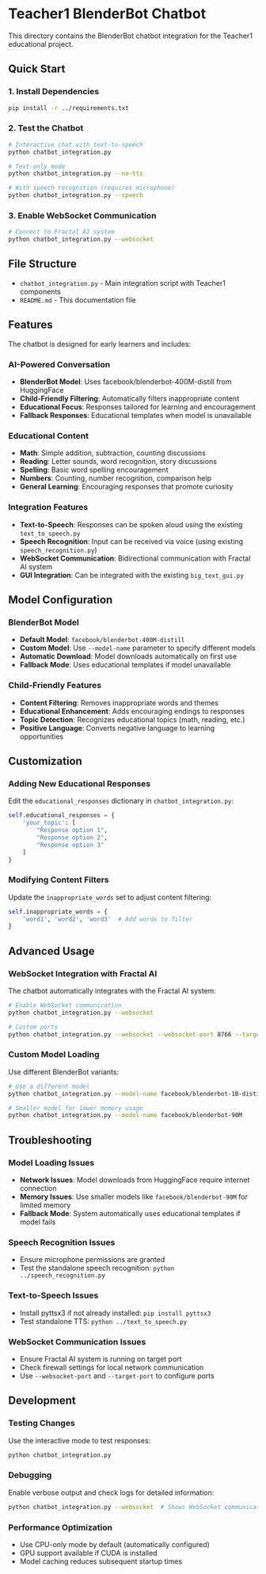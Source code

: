 # Teacher1 BlenderBot Chatbot

This directory contains the BlenderBot chatbot integration for the Teacher1 educational project.

## Quick Start

### 1. Install Dependencies
```bash
pip install -r ../requirements.txt
```

### 2. Test the Chatbot
```bash
# Interactive chat with text-to-speech
python chatbot_integration.py

# Text-only mode
python chatbot_integration.py --no-tts

# With speech recognition (requires microphone)
python chatbot_integration.py --speech
```

### 3. Enable WebSocket Communication
```bash
# Connect to Fractal AI system
python chatbot_integration.py --websocket
```

## File Structure

- `chatbot_integration.py` - Main integration script with Teacher1 components
- `README.md` - This documentation file

## Features

The chatbot is designed for early learners and includes:

### AI-Powered Conversation
- **BlenderBot Model**: Uses facebook/blenderbot-400M-distill from HuggingFace
- **Child-Friendly Filtering**: Automatically filters inappropriate content
- **Educational Focus**: Responses tailored for learning and encouragement
- **Fallback Responses**: Educational templates when model is unavailable

### Educational Content
- **Math**: Simple addition, subtraction, counting discussions
- **Reading**: Letter sounds, word recognition, story discussions
- **Spelling**: Basic word spelling encouragement
- **Numbers**: Counting, number recognition, comparison help
- **General Learning**: Encouraging responses that promote curiosity

### Integration Features
- **Text-to-Speech**: Responses can be spoken aloud using the existing `text_to_speech.py`
- **Speech Recognition**: Input can be received via voice (using existing `speech_recognition.py`)
- **WebSocket Communication**: Bidirectional communication with Fractal AI system
- **GUI Integration**: Can be integrated with the existing `big_text_gui.py`

## Model Configuration

### BlenderBot Model
- **Default Model**: `facebook/blenderbot-400M-distill`
- **Custom Model**: Use `--model-name` parameter to specify different models
- **Automatic Download**: Model downloads automatically on first use
- **Fallback Mode**: Uses educational templates if model unavailable

### Child-Friendly Features
- **Content Filtering**: Removes inappropriate words and themes
- **Educational Enhancement**: Adds encouraging endings to responses
- **Topic Detection**: Recognizes educational topics (math, reading, etc.)
- **Positive Language**: Converts negative language to learning opportunities

## Customization

### Adding New Educational Responses
Edit the `educational_responses` dictionary in `chatbot_integration.py`:

```python
self.educational_responses = {
    'your_topic': [
        "Response option 1",
        "Response option 2",
        "Response option 3"
    ]
}
```

### Modifying Content Filters
Update the `inappropriate_words` set to adjust content filtering:

```python
self.inappropriate_words = {
    'word1', 'word2', 'word3'  # Add words to filter
}
```

## Advanced Usage

### WebSocket Integration with Fractal AI
The chatbot automatically integrates with the Fractal AI system:

```bash
# Enable WebSocket communication
python chatbot_integration.py --websocket

# Custom ports
python chatbot_integration.py --websocket --websocket-port 8766 --target-port 8765
```

### Custom Model Loading
Use different BlenderBot variants:

```bash
# Use a different model
python chatbot_integration.py --model-name facebook/blenderbot-1B-distill

# Smaller model for lower memory usage
python chatbot_integration.py --model-name facebook/blenderbot-90M
```

## Troubleshooting

### Model Loading Issues
- **Network Issues**: Model downloads from HuggingFace require internet connection
- **Memory Issues**: Use smaller models like `facebook/blenderbot-90M` for limited memory
- **Fallback Mode**: System automatically uses educational templates if model fails

### Speech Recognition Issues
- Ensure microphone permissions are granted
- Test the standalone speech recognition: `python ../speech_recognition.py`

### Text-to-Speech Issues
- Install pyttsx3 if not already installed: `pip install pyttsx3`
- Test standalone TTS: `python ../text_to_speech.py`

### WebSocket Communication Issues
- Ensure Fractal AI system is running on target port
- Check firewall settings for local network communication
- Use `--websocket-port` and `--target-port` to configure ports

## Development

### Testing Changes
Use the interactive mode to test responses:
```bash
python chatbot_integration.py
```

### Debugging
Enable verbose output and check logs for detailed information:
```bash
python chatbot_integration.py --websocket  # Shows WebSocket communication logs
```

### Performance Optimization
- Use CPU-only mode by default (automatically configured)
- GPU support available if CUDA is installed
- Model caching reduces subsequent startup times